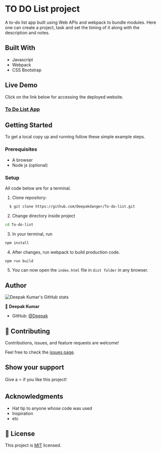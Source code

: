 # TO DO List project
  A to-do list app built using Web APIs and webpack to bundle modules. Here one can create a project, task and set the timing of it along with the description and notes.
  
## Built With
- Javascript
- Webpack
- CSS Bootstrap

## Live Demo

Click on the link below for accessing the deployed website.
### [To Do List App]()</p>


## Getting Started

To get a local copy up and running follow these simple example steps.

### Prerequisites
- A browser
- Node js (optional)

### Setup

All code below are for a terminal.

1. Clone repository: 
```sh
  $ git clone https://github.com/Deepakdanger/To-do-list.git
```
2. Change directory inside project
```sh
cd To-do-list
```
3. In your terminal, run 
```sh
npm install
```
4. After changes, run webpack to build production code.
```sh
npm run build
```
5. You can now open the `index.html` file in `dist folder` in any browser.
   
## Author

![Deepak Kumar's GitHub stats](https://github-readme-stats.vercel.app/api?username=Deepakdanger&count_private=true&theme=dark&show_icons=true)

👤 **Deepak Kumar**
- GitHub: [@Deepak](https://github.com/Deepakdanger)

## 🤝 Contributing

Contributions, issues, and feature requests are welcome!

Feel free to check the [issues page](https://github.com/Deepakdanger/To-do-list/issues).

## Show your support

Give a ⭐️ if you like this project!

## Acknowledgments

- Hat tip to anyone whose code was used
- Inspiration
- etc

## 📝 License

This project is [MIT](/LICENSE) licensed.